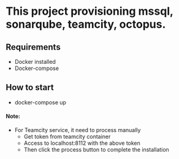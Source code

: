 # This project provisioning mssql, sonarqube, teamcity, octopus.

## Requirements
- Docker installed
- Docker-compose

## How to start
- docker-compose up

#### Note:
- For Teamcity service, it need to process manually
  - Get token from teamcity container
  - Access to localhost:8112 with the above token
  - Then click the process button to complete the installation